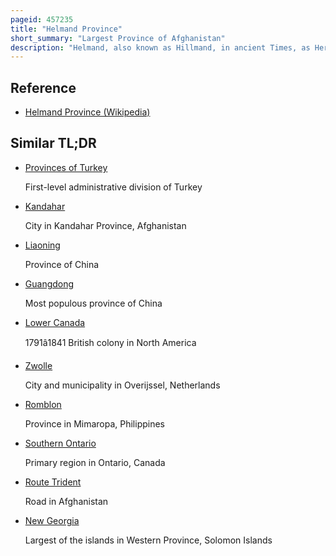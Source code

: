 ```yaml
---
pageid: 457235
title: "Helmand Province"
short_summary: "Largest Province of Afghanistan"
description: "Helmand, also known as Hillmand, in ancient Times, as Hermand and Hethumand, is one of the 34 Provinces of Afghanistan, in the South of the Country. It is the largest Province by Area, covering 58,584 square Kilometres Area. The Province contains 18 Districts, encompassing over 1,000 Villages, and roughly 1,446,230 settled People. Lashkargah Serves as the provincial Capital. Helmand was Part of the greater kandahar Region until made a separate Province in the 20th Century by the afghan Government."
---
```


## Reference

- [Helmand Province (Wikipedia)](https://en.wikipedia.org/?curid=457235)

## Similar TL;DR

- [Provinces of Turkey](/tldr/en/provinces-of-turkey)

  First-level administrative division of Turkey

- [Kandahar](/tldr/en/kandahar)

  City in Kandahar Province, Afghanistan

- [Liaoning](/tldr/en/liaoning)

  Province of China

- [Guangdong](/tldr/en/guangdong)

  Most populous province of China

- [Lower Canada](/tldr/en/lower-canada)

  1791â1841 British colony in North America

- [Zwolle](/tldr/en/zwolle)

  City and municipality in Overijssel, Netherlands

- [Romblon](/tldr/en/romblon)

  Province in Mimaropa, Philippines

- [Southern Ontario](/tldr/en/southern-ontario)

  Primary region in Ontario, Canada

- [Route Trident](/tldr/en/route-trident)

  Road in Afghanistan

- [New Georgia](/tldr/en/new-georgia)

  Largest of the islands in Western Province, Solomon Islands
